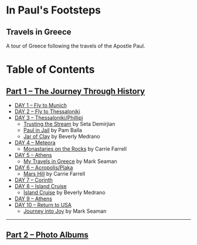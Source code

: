 # In Paul's Footsteps
## Travels in Greece

A tour of Greece following the travels of the Apostle Paul.

# Table of Contents

## [Part 1 – The Journey Through History](/footsteps/Part1.md)

* [DAY 1 – Fly to Munich](/footsteps/Day1.md)
* [DAY 2 – Fly to Thessaloniki](/footsteps/Day2.md)
* [DAY 3 – Thessaloniki/Phillipi](/footsteps/Day3.md)
    * [Trusting the Stream](/footsteps/Stream.md) by Seta Demirjian
    * [Paul in Jail](/footsteps/PaulInJail.md) by Pam Balla
    * [Jar of Clay](/footsteps/Jars.md) by Beverly Medrano
* [DAY 4 – Meteora](/footsteps/Day4.md)
    * [Monastaries on the Rocks](/footsteps/Meterora.md) by Carrie Farrell
* [DAY 5 – Athens](/footsteps/Day5.md)
    * [My Travels in Greece](/footsteps/Seasons.md) by Mark Seaman
* [DAY 6 – Acropolis/Plaka](/footsteps/Day6.md)
    * [Mars Hill](/footsteps/MarsHill.md) by Carrie Farrell
* [DAY 7 – Corinth](/footsteps/Day7.md)
* [DAY 8 – Island Cruise](/footsteps/Day8.md)
    * [Island Cruise](/footsteps/Cruise.md) by Beverly Medrano
* [DAY 9 – Athens](/footsteps/Day9.md)
* [DAY 10 – Return to USA](/footsteps/Day10.md)
    * [Journey into Joy](/footsteps/Joy.md) by Mark Seaman

---

## [Part 2 – Photo Albums](/footsteps/Part2.md)


